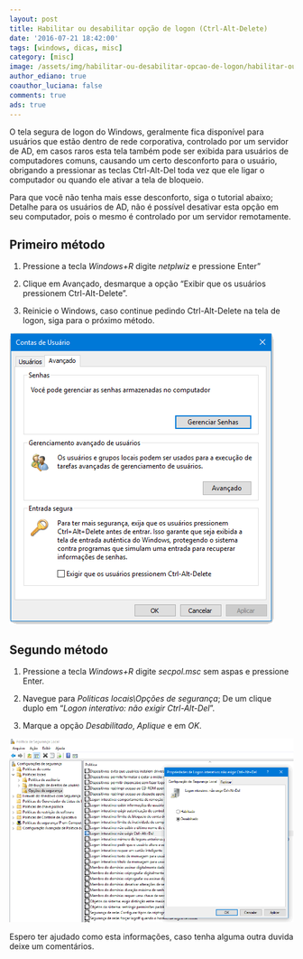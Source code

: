 ```yaml
---
layout: post
title: Habilitar ou desabilitar opção de logon (Ctrl-Alt-Delete)
date: '2016-07-21 18:42:00'
tags: [windows, dicas, misc]
category: [misc]
image: /assets/img/habilitar-ou-desabilitar-opcao-de-logon/habilitar-ou-desabilitar-opcao-de-logon.jpg
author_ediano: true
coauthor_luciana: false
comments: true
ads: true
---
```


O tela segura de logon do Windows, geralmente fica disponível para usuários que estão dentro de rede corporativa, controlado por um servidor de AD, em casos raros esta tela também pode ser exibida para usuários de computadores comuns, causando um certo desconforto para o usuário, obrigando a pressionar as teclas Ctrl-Alt-Del toda vez que ele ligar o computador ou quando ele ativar a tela de bloqueio.

Para que você não tenha mais esse desconforto, siga o tutorial abaixo; Detalhe para os usuários de AD, não é possível desativar esta opção em seu computador, pois o mesmo é controlado por um servidor remotamente.

## Primeiro método
1. Pressione a tecla *Windows+R* digite *netplwiz* e pressione Enter”

2. Clique em Avançado, desmarque a opção “Exibir que os usuários pressionem Ctrl-Alt-Delete”.

3. Reinicie o Windows, caso continue pedindo Ctrl-Alt-Delete na tela de logon, siga para o próximo método.

![Contas de usuário](/assets/img/habilitar-ou-desabilitar-opcao-de-logon/contas-de-usuario.png)

## Segundo método
1. Pressione a tecla *Windows+R* digite *secpol.msc* sem aspas e pressione Enter.

2. Navegue para *Politicas locais\Opções de segurança*; De um clique duplo em “*Logon interativo: não exigir Ctrl-Alt-Del*”.

3. Marque a opção *Desabilitado*, *Aplique* e em *OK*.

![Politicas de segurança local](/assets/img/habilitar-ou-desabilitar-opcao-de-logon/politicas-de-seguranca.png)

Espero ter ajudado como esta informações, caso tenha alguma outra duvida deixe um comentários.